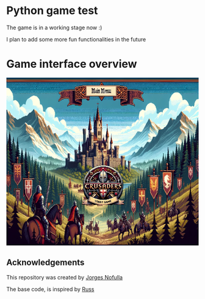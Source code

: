 # Python game test
The game is in a working stage now :) 

I plan to add some more fun functionalities in the future
# Game interface overview 

![](/assets/main_menu.PNG)


## Acknowledgements

This repository was created by [Jorges Nofulla](https://www.linkedin.com/in/jorges-nofulla-5a3139223/)


The base code, is inspired by [Russ](https://github.com/russs123/Battle)
